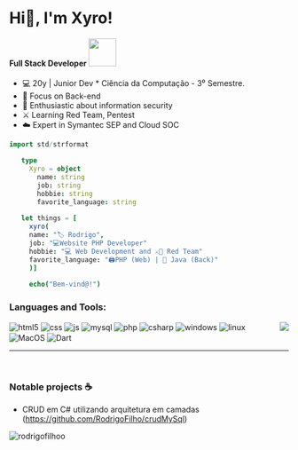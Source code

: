 # Hi👋, I'm Xyro!
#### Full Stack Developer <img src="https://github.com/hahwul/hahwul/assets/13212227/af41f7bf-5b41-42dd-aed3-8560a6e3187d" width="50">


* 💻 20y | Junior Dev * Ciência da Computação - 3⁰ Semestre.
* 🎴 Focus on Back-end
* 🔐 Enthusiastic about information security
* ⚔️ Learning Red Team, Pentest
* ☁️ Expert in Symantec SEP and Cloud SOC

 ```nim
import std/strformat

    type
      Xyro = object
        name: string
        job: string
        hobbie: string
        favorite_language: string
    
    let things = [
      xyro(
      name: "🏷️ Rodrigo",
      job: "💻Website PHP Developer"
      hobbie: "💻 Web Development and ⚔️🔴 Red Team"
      favorite_language: "🖨️PHP (Web) | 💎 Java (Back)" 
      )]
    
      echo("Bem-vind@!")
```

<h3 align="left">Languages and Tools:</h3>
  <img align="right" src="https://tenor.com/pt-BR/view/gengar-hex-maniac-pokemon-umbrella-rain-gif-20488501](https://tenor.com/pt-BR/view/gengar-hex-maniac-pokemon-umbrella-rain-gif-20488501">
  <div align="left">
    <div>
      <img align="center" alt="html5" src="https://img.shields.io/badge/HTML5-777BB4?style=for-the-badge&logo=html5&logoColor=white" />
      <img align="center" alt="css" src="https://img.shields.io/badge/CSS3-777BB4?style=for-the-badge&logo=css3&logoColor=white" />
      <img align="center" alt="js" src="https://img.shields.io/badge/Java-777BB4?style=for-the-badge&logo=openjdk&logoColor=yellow" />
      <img align="center" alt="mysql" src="https://img.shields.io/badge/MySql-777BB4?style=for-the-badge&logo=mysql&logoColor=white" />
      <img align="center" alt="php" src="https://img.shields.io/badge/PHP-777BB4?style=for-the-badge&logo=php&logoColor=white" />
      <img align="center" alt="csharp" src="https://img.shields.io/badge/CSharp-777BB4?style=for-the-badge&logo=csharp&logoColor=61DAFB" />
      <img align="center" alt="windows" src="https://img.shields.io/badge/Windows-777BB4?style=for-the-badge&logo=windows&logoColor=61DAFB" />
      <img align="center" alt="linux" src="https://img.shields.io/badge/Linux-777BB4?style=for-the-badge&logo=linux&logoColor=orange" />
      <img align="center" alt="MacOS" src="https://img.shields.io/badge/MacOS-777BB4?style=for-the-badge&logo=apple&logoColor=white" />
      <img align="center" alt="Dart" src="https://img.shields.io/badge/Dart-777BB4?style=for-the-badge&logo=dart&logoColor=purple" />
    </div>
    <hr height="1">
  </div>

  
</div><br/>

### Notable projects ☕

* CRUD em C# utilizando arquitetura em camadas (https://github.com/RodrigoFilho/crudMySql)

<p align="left"> <img src="https://komarev.com/ghpvc/?username=rodrigofilhoo&label=Profile%20views&color=0e75b6&style=flat" alt="rodrigofilhoo" /> </p>

